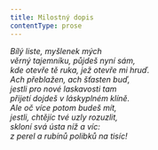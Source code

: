 ```yaml
---
title: Milostný dopis
contentType: prose
---
```


_Bílý liste, myšlenek mých  
věrný tajemníku, půjdeš nyní sám,  
kde otevře tě ruka, jež otevře mi hruď.  
Ach přeblažen, ach šťasten buď,  
jestli pro nové laskavosti tam  
přijetí dojdeš v láskyplném klíně.  
Ale oč více potom budeš mít,  
jestli, chtějíc tvé uzly rozuzlit,  
skloní svá ústa níž a víc:  
z perel a rubínů polibků na tisíc!_
